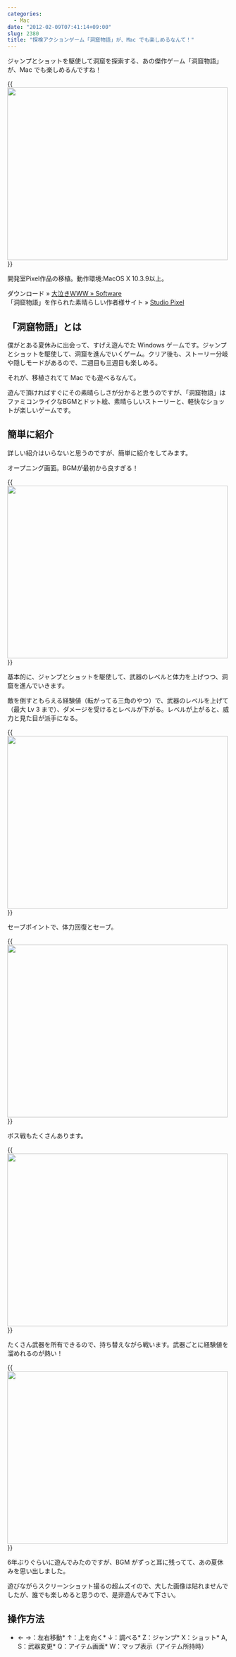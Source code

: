 ```yaml
---
categories:
  - Mac
date: "2012-02-09T07:41:14+09:00"
slug: 2380
title: "探検アクションゲーム「洞窟物語」が、Mac でも楽しめるなんて！"
---
```


ジャンプとショットを駆使して洞窟を探索する、あの傑作ゲーム「洞窟物語」が、Mac でも楽しめるんですね！

{{<img alt="" src="/images/2012/02/2380_1.png" width="500" height="392">}}

開発室Pixel作品の移植。動作環境:MacOS X 10.3.9以上。

ダウンロード » [大泣きWWW » Software](http://www.nakiwo.com/blog/software)  
「洞窟物語」を作られた素晴らしい作者様サイト » [Studio Pixel](http://hp.vector.co.jp/authors/VA022293/)

## 「洞窟物語」とは

僕がとある夏休みに出会って、すげえ遊んでた Windows ゲームです。ジャンプとショットを駆使して、洞窟を進んでいくゲーム。クリア後も、ストーリー分岐や隠しモードがあるので、二週目も三週目も楽しめる。

それが、移植されてて Mac でも遊べるなんて。

遊んで頂ければすぐにその素晴らしさが分かると思うのですが、「洞窟物語」はファミコンライクなBGMとドット絵、素晴らしいストーリーと、軽快なショットが楽しいゲームです。

## 簡単に紹介

詳しい紹介はいらないと思うのですが、簡単に紹介をしてみます。

オープニング画面。BGMが最初から良すぎる！

{{<img alt="" src="/images/2012/02/2380_1.png" width="500" height="392">}}

基本的に、ジャンプとショットを駆使して、武器のレベルと体力を上げつつ、洞窟を進んでいきます。

敵を倒すともらえる経験値（転がってる三角のやつ）で、武器のレベルを上げて（最大 Lv 3 まで）、ダメージを受けるとレベルが下がる。レベルが上がると、威力と見た目が派手になる。

{{<img alt="" src="/images/2012/02/2380_3.png" width="500" height="392">}}

セーブポイントで、体力回復とセーブ。

{{<img alt="" src="/images/2012/02/2380_4.png" width="500" height="392">}}

ボス戦もたくさんあります。

{{<img alt="" src="/images/2012/02/2380_5.png" width="500" height="392">}}

たくさん武器を所有できるので、持ち替えながら戦います。武器ごとに経験値を溜めれるのが熱い！

{{<img alt="" src="/images/2012/02/2380_6.png" width="500" height="392">}}

6年ぶりぐらいに遊んでみたのですが、BGM がずっと耳に残ってて、あの夏休みを思い出しました。

遊びながらスクリーンショット撮るの超ムズイので、大した画像は貼れませんでしたが、誰でも楽しめると思うので、是非遊んでみて下さい。

## 操作方法

* ← →：左右移動* ↑：上を向く* ↓：調べる* Z：ジャンプ* X：ショット* A, S：武器変更* Q：アイテム画面* W：マップ表示（アイテム所持時）
